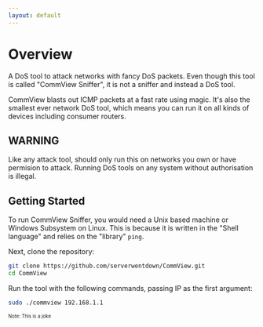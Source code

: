 ```yaml
---
layout: default
---
```


# Overview

A DoS tool to attack networks with fancy DoS packets. Even though this tool is called "CommView Sniffer", it is not a sniffer and instead a DoS tool. 

CommView blasts out ICMP packets at a fast rate using magic. It's also the smallest ever network DoS tool, which means you can run it on all kinds of devices including consumer routers. 

## WARNING

Like any attack tool, should only run this on networks you own or have permision to attack. Running DoS tools on any system without authorisation is illegal. 

## Getting Started

To run CommView Sniffer, you would need a Unix based machine or Windows Subsystem on Linux. This is because it is written in the "Shell language" and relies on the "library" `ping`. 

Next, clone the repository:

```bash
git clone https://github.com/serverwentdown/CommView.git
cd CommView
```

Run the tool with the following commands, passing IP as the first argument:

```bash
sudo ./commview 192.168.1.1
```

<small><small>Note: This is a joke</small></small>
